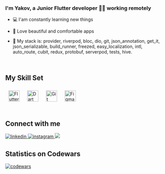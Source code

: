 ### <div align="left">I'm Yakov, a Junior Flutter developer 👨‍💻 working remotely</div>  
  

- 💻 I'am constantly learning new things  
  

- 📲 Love beautiful and comfortable apps
  

- 💫 My stack is: provider, riverpod, bloc, dio, git, json_annotation, get_it, json_serializable, build_runner, freezed, easy_localization, intl, auto_route, cubit, redux, protobuf, serverpod, tests, hive.  
  
<br/>  

## My Skill Set  
<div align="left">  
<a href="https://flutter.dev/" target="_blank"><img style="margin: 10px" src="https://profilinator.rishav.dev/skills-assets/flutterio-icon.svg" alt="Flutter" height="35" /></a>  
<a href="https://dart.dev/" target="_blank"><img style="margin: 10px" src="https://profilinator.rishav.dev/skills-assets/dartlang-icon.svg" alt="Dart" height="35" /></a>  
<a href="https://github.com/" target="_blank"><img style="margin: 10px" src="https://profilinator.rishav.dev/skills-assets/git-scm-icon.svg" alt="Git" height="35" /></a>  
<a href="https://www.figma.com/" target="_blank"><img style="margin: 10px" src="https://profilinator.rishav.dev/skills-assets/figma-icon.svg" alt="Figma" height="35" /></a>  
</div>  
<br/>  

## Connect with me  
<a href="https://www.linkedin.com/in/yakov-matveev/" target="_blank">
<img src=https://img.shields.io/badge/linkedin-%231E77B5.svg?&style=for-the-badge&logo=linkedin&logoColor=white alt=linkedin style="margin-bottom: 5px;" />
</a>


<a href="https://instagram.com/yasha_matveev" target="_blank">
<img src=https://img.shields.io/badge/instagram-%23000000.svg?&style=for-the-badge&logo=instagram&logoColor=white alt=instagram style="margin-bottom: 5px;" />
</a>  

<a href="https://t.me/yasha_matveev" target="_blank">
<img src=https://img.shields.io/badge/Telegram-2CA5E0?style=for-the-badge&logo=telegram&logoColor=white/>
</a>  

<br />

## Statistics on Codewars
[![codewars](https://www.codewars.com/users/MatveevYasha/badges/small)](https://www.codewars.com/users/MatveevYasha)
